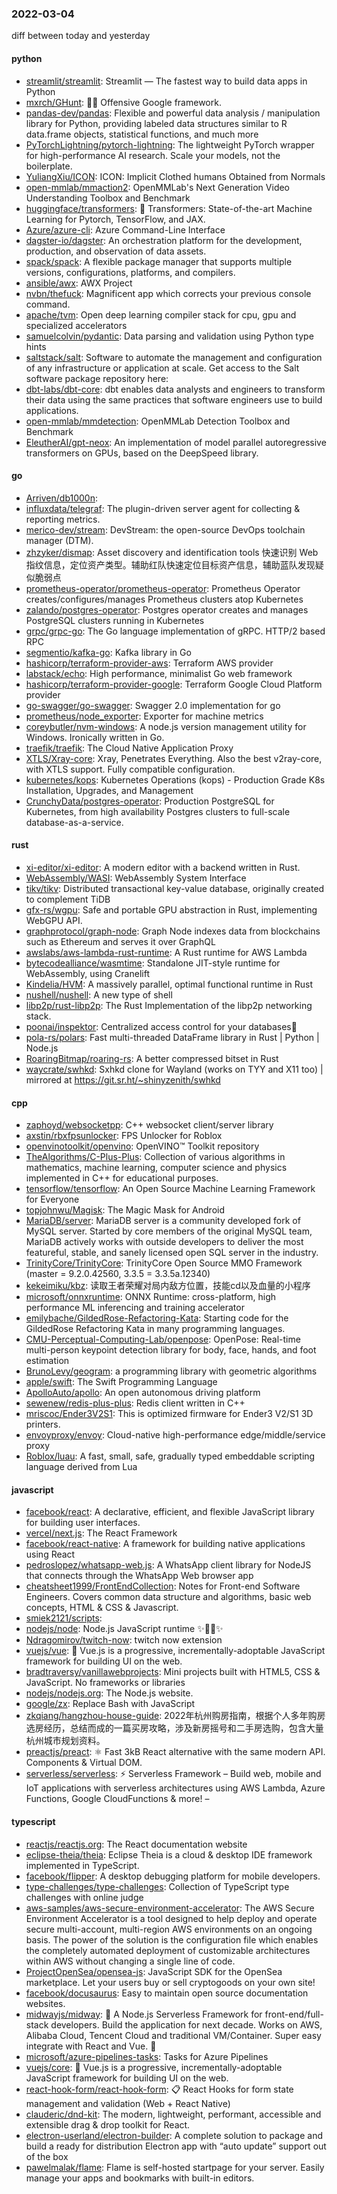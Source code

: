 ### 2022-03-04
diff between today and yesterday

#### python
* [streamlit/streamlit](https://github.com/streamlit/streamlit): Streamlit — The fastest way to build data apps in Python
* [mxrch/GHunt](https://github.com/mxrch/GHunt): 🕵️‍♂️ Offensive Google framework.
* [pandas-dev/pandas](https://github.com/pandas-dev/pandas): Flexible and powerful data analysis / manipulation library for Python, providing labeled data structures similar to R data.frame objects, statistical functions, and much more
* [PyTorchLightning/pytorch-lightning](https://github.com/PyTorchLightning/pytorch-lightning): The lightweight PyTorch wrapper for high-performance AI research. Scale your models, not the boilerplate.
* [YuliangXiu/ICON](https://github.com/YuliangXiu/ICON): ICON: Implicit Clothed humans Obtained from Normals
* [open-mmlab/mmaction2](https://github.com/open-mmlab/mmaction2): OpenMMLab's Next Generation Video Understanding Toolbox and Benchmark
* [huggingface/transformers](https://github.com/huggingface/transformers): 🤗 Transformers: State-of-the-art Machine Learning for Pytorch, TensorFlow, and JAX.
* [Azure/azure-cli](https://github.com/Azure/azure-cli): Azure Command-Line Interface
* [dagster-io/dagster](https://github.com/dagster-io/dagster): An orchestration platform for the development, production, and observation of data assets.
* [spack/spack](https://github.com/spack/spack): A flexible package manager that supports multiple versions, configurations, platforms, and compilers.
* [ansible/awx](https://github.com/ansible/awx): AWX Project
* [nvbn/thefuck](https://github.com/nvbn/thefuck): Magnificent app which corrects your previous console command.
* [apache/tvm](https://github.com/apache/tvm): Open deep learning compiler stack for cpu, gpu and specialized accelerators
* [samuelcolvin/pydantic](https://github.com/samuelcolvin/pydantic): Data parsing and validation using Python type hints
* [saltstack/salt](https://github.com/saltstack/salt): Software to automate the management and configuration of any infrastructure or application at scale. Get access to the Salt software package repository here:
* [dbt-labs/dbt-core](https://github.com/dbt-labs/dbt-core): dbt enables data analysts and engineers to transform their data using the same practices that software engineers use to build applications.
* [open-mmlab/mmdetection](https://github.com/open-mmlab/mmdetection): OpenMMLab Detection Toolbox and Benchmark
* [EleutherAI/gpt-neox](https://github.com/EleutherAI/gpt-neox): An implementation of model parallel autoregressive transformers on GPUs, based on the DeepSpeed library.

#### go
* [Arriven/db1000n](https://github.com/Arriven/db1000n): 
* [influxdata/telegraf](https://github.com/influxdata/telegraf): The plugin-driven server agent for collecting & reporting metrics.
* [merico-dev/stream](https://github.com/merico-dev/stream): DevStream: the open-source DevOps toolchain manager (DTM).
* [zhzyker/dismap](https://github.com/zhzyker/dismap): Asset discovery and identification tools 快速识别 Web 指纹信息，定位资产类型。辅助红队快速定位目标资产信息，辅助蓝队发现疑似脆弱点
* [prometheus-operator/prometheus-operator](https://github.com/prometheus-operator/prometheus-operator): Prometheus Operator creates/configures/manages Prometheus clusters atop Kubernetes
* [zalando/postgres-operator](https://github.com/zalando/postgres-operator): Postgres operator creates and manages PostgreSQL clusters running in Kubernetes
* [grpc/grpc-go](https://github.com/grpc/grpc-go): The Go language implementation of gRPC. HTTP/2 based RPC
* [segmentio/kafka-go](https://github.com/segmentio/kafka-go): Kafka library in Go
* [hashicorp/terraform-provider-aws](https://github.com/hashicorp/terraform-provider-aws): Terraform AWS provider
* [labstack/echo](https://github.com/labstack/echo): High performance, minimalist Go web framework
* [hashicorp/terraform-provider-google](https://github.com/hashicorp/terraform-provider-google): Terraform Google Cloud Platform provider
* [go-swagger/go-swagger](https://github.com/go-swagger/go-swagger): Swagger 2.0 implementation for go
* [prometheus/node_exporter](https://github.com/prometheus/node_exporter): Exporter for machine metrics
* [coreybutler/nvm-windows](https://github.com/coreybutler/nvm-windows): A node.js version management utility for Windows. Ironically written in Go.
* [traefik/traefik](https://github.com/traefik/traefik): The Cloud Native Application Proxy
* [XTLS/Xray-core](https://github.com/XTLS/Xray-core): Xray, Penetrates Everything. Also the best v2ray-core, with XTLS support. Fully compatible configuration.
* [kubernetes/kops](https://github.com/kubernetes/kops): Kubernetes Operations (kops) - Production Grade K8s Installation, Upgrades, and Management
* [CrunchyData/postgres-operator](https://github.com/CrunchyData/postgres-operator): Production PostgreSQL for Kubernetes, from high availability Postgres clusters to full-scale database-as-a-service.

#### rust
* [xi-editor/xi-editor](https://github.com/xi-editor/xi-editor): A modern editor with a backend written in Rust.
* [WebAssembly/WASI](https://github.com/WebAssembly/WASI): WebAssembly System Interface
* [tikv/tikv](https://github.com/tikv/tikv): Distributed transactional key-value database, originally created to complement TiDB
* [gfx-rs/wgpu](https://github.com/gfx-rs/wgpu): Safe and portable GPU abstraction in Rust, implementing WebGPU API.
* [graphprotocol/graph-node](https://github.com/graphprotocol/graph-node): Graph Node indexes data from blockchains such as Ethereum and serves it over GraphQL
* [awslabs/aws-lambda-rust-runtime](https://github.com/awslabs/aws-lambda-rust-runtime): A Rust runtime for AWS Lambda
* [bytecodealliance/wasmtime](https://github.com/bytecodealliance/wasmtime): Standalone JIT-style runtime for WebAssembly, using Cranelift
* [Kindelia/HVM](https://github.com/Kindelia/HVM): A massively parallel, optimal functional runtime in Rust
* [nushell/nushell](https://github.com/nushell/nushell): A new type of shell
* [libp2p/rust-libp2p](https://github.com/libp2p/rust-libp2p): The Rust Implementation of the libp2p networking stack.
* [poonai/inspektor](https://github.com/poonai/inspektor): Centralized access control for your databases👮
* [pola-rs/polars](https://github.com/pola-rs/polars): Fast multi-threaded DataFrame library in Rust | Python | Node.js
* [RoaringBitmap/roaring-rs](https://github.com/RoaringBitmap/roaring-rs): A better compressed bitset in Rust
* [waycrate/swhkd](https://github.com/waycrate/swhkd): Sxhkd clone for Wayland (works on TYY and X11 too) | mirrored at https://git.sr.ht/~shinyzenith/swhkd

#### cpp
* [zaphoyd/websocketpp](https://github.com/zaphoyd/websocketpp): C++ websocket client/server library
* [axstin/rbxfpsunlocker](https://github.com/axstin/rbxfpsunlocker): FPS Unlocker for Roblox
* [openvinotoolkit/openvino](https://github.com/openvinotoolkit/openvino): OpenVINO™ Toolkit repository
* [TheAlgorithms/C-Plus-Plus](https://github.com/TheAlgorithms/C-Plus-Plus): Collection of various algorithms in mathematics, machine learning, computer science and physics implemented in C++ for educational purposes.
* [tensorflow/tensorflow](https://github.com/tensorflow/tensorflow): An Open Source Machine Learning Framework for Everyone
* [topjohnwu/Magisk](https://github.com/topjohnwu/Magisk): The Magic Mask for Android
* [MariaDB/server](https://github.com/MariaDB/server): MariaDB server is a community developed fork of MySQL server. Started by core members of the original MySQL team, MariaDB actively works with outside developers to deliver the most featureful, stable, and sanely licensed open SQL server in the industry.
* [TrinityCore/TrinityCore](https://github.com/TrinityCore/TrinityCore): TrinityCore Open Source MMO Framework (master = 9.2.0.42560, 3.3.5 = 3.3.5a.12340)
* [kekeimiku/kbz](https://github.com/kekeimiku/kbz): 读取王者荣耀对局内敌方位置，技能cd以及血量的小程序
* [microsoft/onnxruntime](https://github.com/microsoft/onnxruntime): ONNX Runtime: cross-platform, high performance ML inferencing and training accelerator
* [emilybache/GildedRose-Refactoring-Kata](https://github.com/emilybache/GildedRose-Refactoring-Kata): Starting code for the GildedRose Refactoring Kata in many programming languages.
* [CMU-Perceptual-Computing-Lab/openpose](https://github.com/CMU-Perceptual-Computing-Lab/openpose): OpenPose: Real-time multi-person keypoint detection library for body, face, hands, and foot estimation
* [BrunoLevy/geogram](https://github.com/BrunoLevy/geogram): a programming library with geometric algorithms
* [apple/swift](https://github.com/apple/swift): The Swift Programming Language
* [ApolloAuto/apollo](https://github.com/ApolloAuto/apollo): An open autonomous driving platform
* [sewenew/redis-plus-plus](https://github.com/sewenew/redis-plus-plus): Redis client written in C++
* [mriscoc/Ender3V2S1](https://github.com/mriscoc/Ender3V2S1): This is optimized firmware for Ender3 V2/S1 3D printers.
* [envoyproxy/envoy](https://github.com/envoyproxy/envoy): Cloud-native high-performance edge/middle/service proxy
* [Roblox/luau](https://github.com/Roblox/luau): A fast, small, safe, gradually typed embeddable scripting language derived from Lua

#### javascript
* [facebook/react](https://github.com/facebook/react): A declarative, efficient, and flexible JavaScript library for building user interfaces.
* [vercel/next.js](https://github.com/vercel/next.js): The React Framework
* [facebook/react-native](https://github.com/facebook/react-native): A framework for building native applications using React
* [pedroslopez/whatsapp-web.js](https://github.com/pedroslopez/whatsapp-web.js): A WhatsApp client library for NodeJS that connects through the WhatsApp Web browser app
* [cheatsheet1999/FrontEndCollection](https://github.com/cheatsheet1999/FrontEndCollection): Notes for Front-end Software Engineers. Covers common data structure and algorithms, basic web concepts, HTML & CSS & Javascript.
* [smiek2121/scripts](https://github.com/smiek2121/scripts): 
* [nodejs/node](https://github.com/nodejs/node): Node.js JavaScript runtime ✨🐢🚀✨
* [Ndragomirov/twitch-now](https://github.com/Ndragomirov/twitch-now): twitch now extension
* [vuejs/vue](https://github.com/vuejs/vue): 🖖 Vue.js is a progressive, incrementally-adoptable JavaScript framework for building UI on the web.
* [bradtraversy/vanillawebprojects](https://github.com/bradtraversy/vanillawebprojects): Mini projects built with HTML5, CSS & JavaScript. No frameworks or libraries
* [nodejs/nodejs.org](https://github.com/nodejs/nodejs.org): The Node.js website.
* [google/zx](https://github.com/google/zx): Replace Bash with JavaScript
* [zkqiang/hangzhou-house-guide](https://github.com/zkqiang/hangzhou-house-guide): 2022年杭州购房指南，根据个人多年购房选房经历，总结而成的一篇买房攻略，涉及新房摇号和二手房选购，包含大量杭州城市规划资料。
* [preactjs/preact](https://github.com/preactjs/preact): ⚛️ Fast 3kB React alternative with the same modern API. Components & Virtual DOM.
* [serverless/serverless](https://github.com/serverless/serverless): ⚡ Serverless Framework – Build web, mobile and IoT applications with serverless architectures using AWS Lambda, Azure Functions, Google CloudFunctions & more! –

#### typescript
* [reactjs/reactjs.org](https://github.com/reactjs/reactjs.org): The React documentation website
* [eclipse-theia/theia](https://github.com/eclipse-theia/theia): Eclipse Theia is a cloud & desktop IDE framework implemented in TypeScript.
* [facebook/flipper](https://github.com/facebook/flipper): A desktop debugging platform for mobile developers.
* [type-challenges/type-challenges](https://github.com/type-challenges/type-challenges): Collection of TypeScript type challenges with online judge
* [aws-samples/aws-secure-environment-accelerator](https://github.com/aws-samples/aws-secure-environment-accelerator): The AWS Secure Environment Accelerator is a tool designed to help deploy and operate secure multi-account, multi-region AWS environments on an ongoing basis. The power of the solution is the configuration file which enables the completely automated deployment of customizable architectures within AWS without changing a single line of code.
* [ProjectOpenSea/opensea-js](https://github.com/ProjectOpenSea/opensea-js): JavaScript SDK for the OpenSea marketplace. Let your users buy or sell cryptogoods on your own site!
* [facebook/docusaurus](https://github.com/facebook/docusaurus): Easy to maintain open source documentation websites.
* [midwayjs/midway](https://github.com/midwayjs/midway): 🍔 A Node.js Serverless Framework for front-end/full-stack developers. Build the application for next decade. Works on AWS, Alibaba Cloud, Tencent Cloud and traditional VM/Container. Super easy integrate with React and Vue. 🌈
* [microsoft/azure-pipelines-tasks](https://github.com/microsoft/azure-pipelines-tasks): Tasks for Azure Pipelines
* [vuejs/core](https://github.com/vuejs/core): 🖖 Vue.js is a progressive, incrementally-adoptable JavaScript framework for building UI on the web.
* [react-hook-form/react-hook-form](https://github.com/react-hook-form/react-hook-form): 📋 React Hooks for form state management and validation (Web + React Native)
* [clauderic/dnd-kit](https://github.com/clauderic/dnd-kit): The modern, lightweight, performant, accessible and extensible drag & drop toolkit for React.
* [electron-userland/electron-builder](https://github.com/electron-userland/electron-builder): A complete solution to package and build a ready for distribution Electron app with “auto update” support out of the box
* [pawelmalak/flame](https://github.com/pawelmalak/flame): Flame is self-hosted startpage for your server. Easily manage your apps and bookmarks with built-in editors.
